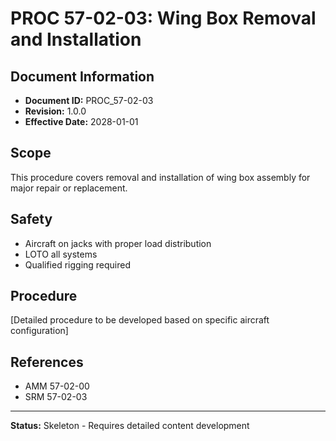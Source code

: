 # PROC 57-02-03: Wing Box Removal and Installation

## Document Information
- **Document ID:** PROC_57-02-03
- **Revision:** 1.0.0
- **Effective Date:** 2028-01-01

## Scope
This procedure covers removal and installation of wing box assembly for major repair or replacement.

## Safety
- Aircraft on jacks with proper load distribution
- LOTO all systems
- Qualified rigging required

## Procedure
[Detailed procedure to be developed based on specific aircraft configuration]

## References
- AMM 57-02-00
- SRM 57-02-03

---
**Status:** Skeleton - Requires detailed content development
